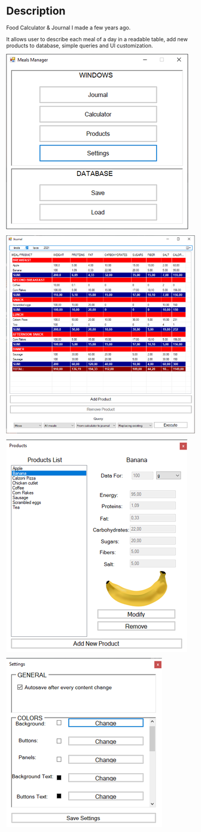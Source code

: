 # Description
Food Calculator & Journal I made a few years ago. 

It allows user to describe each meal of a day in a readable table, add new products to database, simple queries and UI customization.

![](screenshots/1.png) 

![](screenshots/2.png) 

![](screenshots/3.png) 

![](screenshots/4.png) 

